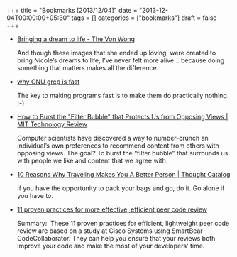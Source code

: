 +++
title = "Bookmarks [2013/12/04]"
date = "2013-12-04T00:00:00+05:30"
tags = []
categories = ["bookmarks"]
draft = false
+++

-   [Bringing a dream to life - The Von Wong](http://www.vonwong.com/blog/bringing-a-dream-to-life/)

    And though these images that she ended up loving, were created to
    bring Nicole’s dreams to life, I’ve never felt more alive… because
    doing something that matters makes all the difference.

-   [why GNU grep is fast](http://lists.freebsd.org/pipermail/freebsd-current/2010-August/019310.html)

    The key to making programs fast is to make them do practically
    nothing. ;-)

-   [How to Burst the "Filter Bubble" that Protects Us from Opposing Views | MIT Technology Review](http://www.technologyreview.com/view/522111/how-to-burst-the-filter-bubble-that-protects-us-from-opposing-views/)

    Computer scientists have discovered a way to number-crunch an
    individual’s own preferences to recommend content from others with
    opposing views. The goal? To burst the “filter bubble” that
    surrounds us with people we like and content that we agree with.

-   [10 Reasons Why Traveling Makes You A Better Person | Thought Catalog](http://thoughtcatalog.com/scott-percelay/2013/10/10-reasons-why-traveling-makes-you-a-better-person/)

    If you have the opportunity to pack your bags and go, do it. Go
    alone if you have to.

-   [11 proven practices for more effective, efficient peer code review](http://www.ibm.com/developerworks/rational/library/11-proven-practices-for-peer-review/)

    Summary:  These 11 proven practices for efficient, lightweight peer
    code review are based on a study at Cisco Systems using SmartBear
    CodeCollaborator. They can help you ensure that your reviews both
    improve your code and make the most of your developers' time.

